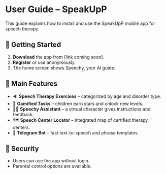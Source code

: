 
# User Guide – SpeakUpP

This guide explains how to install and use the SpeakUpP mobile app for speech therapy.

## 📲 Getting Started

1. **Download** the app from [link coming soon].
2. **Register** or use anonymously.
3. The home screen shows Speechy, your AI guide.

## 🧠 Main Features

- 🔉 **Speech Therapy Exercises** – categorized by age and disorder type.
- 🧩 **Gamified Tasks** – children earn stars and unlock new levels.
- 🧑‍🏫 **Speechy Assistant** – a virtual character gives instructions and feedback.
- 🗺 **Speech Center Locator** – integrated map of certified therapy centers.
- 🤖 **Telegram Bot** – fast text-to-speech and phrase templates.

## 🔐 Security

- Users can use the app without login.
- Parental control options are available.

